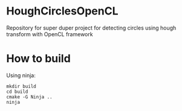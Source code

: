 # HoughCirclesOpenCL
Repository for super duper project for detecting circles using hough transform with OpenCL framework

# How to build

Using ninja:
```
mkdir build
cd build
cmake -G Ninja ..
ninja
```
